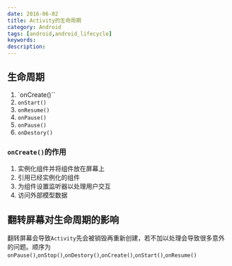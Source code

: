 ```yaml
---
date: 2016-06-02
title: Activity的生命周期
category: Android
tags: [android,android_lifecycle]
keywords:
description:
---
```

## 生命周期
1. `onCreate()``
2. `onStart()`
3. `onResume()`
4. `onPause()`
5. `onPause()`
6. `onDestory()`


### `onCreate()`的作用

1. 实例化组件并将组件放在屏幕上
2. 引用已经实例化的组件
3. 为组件设置监听器以处理用户交互
4. 访问外部模型数据

## 翻转屏幕对生命周期的影响
翻转屏幕会导致`Activity`先会被销毁再重新创建，若不加以处理会导致很多意外的问题。顺序为`onPause()`,`onStop()`,`onDestory()`,`onCreate()`,`onStart()`,`onResume()`
